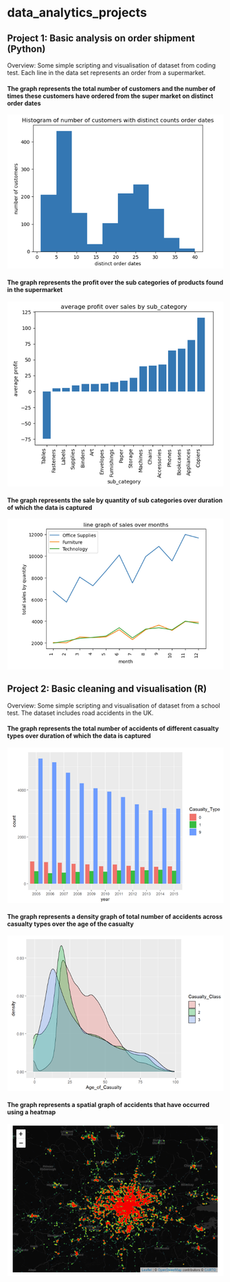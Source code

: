 # data_analytics_projects

## Project 1: Basic analysis on order shipment (Python)

Overview: Some simple scripting and visualisation of dataset from coding test. Each line in the data set represents an order from a supermarket.

#### The graph represents the total number of customers and the number of times these customers have ordered from the super market on distinct order dates
![](https://github.com/brandonong97/data_analytics_projects/blob/main/project_1_image_1.png)

#### The graph represents the profit over the sub categories of products found in the supermarket
![](https://github.com/brandonong97/data_analytics_projects/blob/main/project_1_image_2.png)

#### The graph represents the sale by quantity of sub categories over duration of which the data is captured
![](https://github.com/brandonong97/data_analytics_projects/blob/main/project_1_image_3.png)



## Project 2: Basic cleaning and visualisation (R)

Overview: Some simple scripting and visualisation of dataset from a school test. The dataset includes road accidents in the UK.

#### The graph represents the total number of accidents of different casualty types over duration of which the data is captured
![](https://github.com/brandonong97/data_analytics_projects/blob/main/project_2_image_1.png)

#### The graph represents a density graph of total number of accidents across casualty types over the age of the casualty
![](https://github.com/brandonong97/data_analytics_projects/blob/main/project_2_image_2.png)

#### The graph represents a spatial graph of accidents that have occurred using a heatmap
![](https://github.com/brandonong97/data_analytics_projects/blob/main/project_2_image_3.png)
